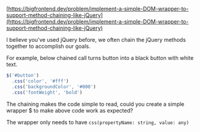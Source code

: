 [https://bigfrontend.dev/problem/implement-a-simple-DOM-wrapper-to-support-method-chaining-like-jQuery](https://bigfrontend.dev/problem/implement-a-simple-DOM-wrapper-to-support-method-chaining-like-jQuery)

I believe you've used jQuery before, we often chain the jQuery methods together to accomplish our goals.

For example, below chained call turns button into a black button with white text.

```js
$('#button')
  .css('color', '#fff')
  .css('backgroundColor', '#000')
  .css('fontWeight', 'bold')
```

The chaining makes the code simple to read, could you create a simple wrapper $ to make above code work as expected?

The wrapper only needs to have `css(propertyName: string, value: any)`
